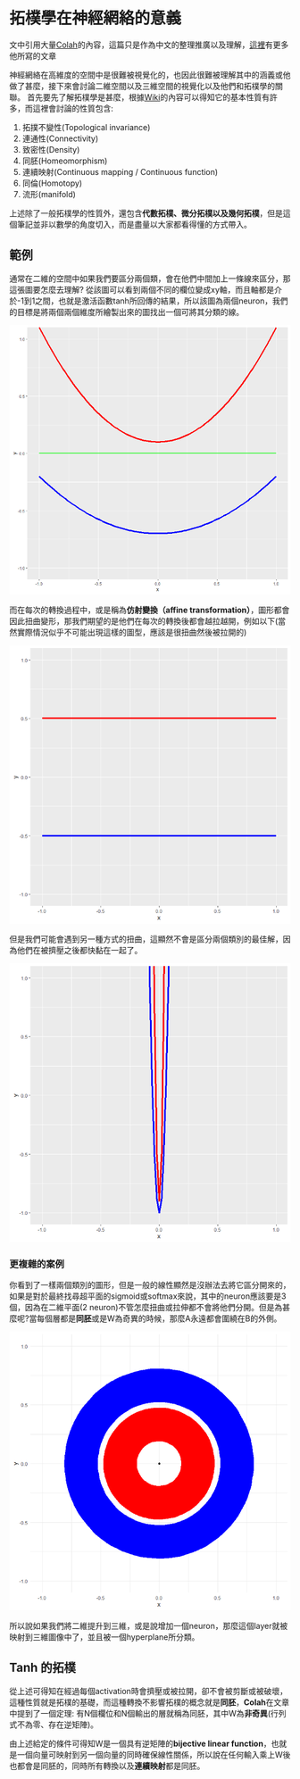 # 拓樸學在神經網絡的意義
文中引用大量[Colah](https://github.com/colah)的內容，這篇只是作為中文的整理推廣以及理解，[這裡](https://colah.github.io/)有更多他所寫的文章

神經網絡在高維度的空間中是很難被視覺化的，也因此很難被理解其中的涵義或他做了甚麼，接下來會討論二維空間以及三維空間的視覺化以及他們和拓樸學的關聯。
首先要先了解拓樸學是甚麼，根據[Wiki](https://zh.wikipedia.org/zh-tw/%E6%8B%93%E6%89%91%E5%AD%A6)的內容可以得知它的基本性質有許多，而這裡會討論的性質包含:

1. 拓撲不變性(Topological invariance)
2. 連通性(Connectivity)
3. 致密性(Density)
4. 同胚(Homeomorphism)
5. 連續映射(Continuous mapping / Continuous function)
6. 同倫(Homotopy)
7. 流形(manifold)

上述除了一般拓樸學的性質外，還包含**代數拓樸、微分拓樸以及幾何拓樸**，但是這個筆記並非以數學的角度切入，而是盡量以大家都看得懂的方式帶入。

## 範例
通常在二維的空間中如果我們要區分兩個類，會在他們中間加上一條線來區分，那這張圖要怎麼去理解?
從該圖可以看到兩個不同的欄位變成xy軸，而且軸都是介於-1到1之間，也就是激活函數tanh所回傳的結果，所以該圖為兩個neuron，我們的目標是將兩個兩個維度所繪製出來的圖找出一個可將其分類的線。

![image alt](../Images/topology1.png)

而在每次的轉換過程中，或是稱為**仿射變換（affine transformation）**，圖形都會因此扭曲變形，那我們期望的是他們在每次的轉換後都會越拉越開，例如以下(當然實際情況似乎不可能出現這樣的圖型，應該是很扭曲然後被拉開的)

![image alt](../Images/topology3.png)

但是我們可能會遇到另一種方式的扭曲，這顯然不會是區分兩個類別的最佳解，因為他們在被擠壓之後都快黏在一起了。

![image alt](../Images/topology2.png)

### 更複雜的案例
你看到了一樣兩個類別的圖形，但是一般的線性顯然是沒辦法去將它區分開來的，如果是對於最終找尋超平面的sigmoid或softmax來說，其中的neuron應該要是3個，因為在二維平面(2 neuron)不管怎麼扭曲或拉伸都不會將他們分開。但是為甚麼呢?當每個層都是**同胚**或是W為奇異的時候，那麼A永遠都會圍繞在B的外側。

![image alt](../Images/topology4.png)

所以說如果我們將二維提升到三維，或是說增加一個neuron，那麼這個layer就被映射到三維圖像中了，並且被一個hyperplane所分類。

## Tanh 的拓樸
從上述可得知在經過每個activation時會擠壓或被拉開，卻不會被剪斷或被破壞，這種性質就是拓樸的基礎，而這種轉換不影響拓樸的概念就是**同胚**，**Colah**在文章中提到了一個定理: 有N個欄位和N個輸出的層就稱為同胚，其中W為**非奇異**(行列式不為零、存在逆矩陣)。

由上述給定的條件可得知W是一個具有逆矩陣的**bijective linear function**，也就是一個向量可映射到另一個向量的同時確保線性關係，所以說在任何輸入乘上W後也都會是同胚的，同時所有轉換以及**連續映射**都是同胚。

